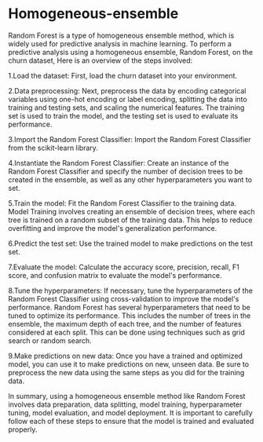 # Homogeneous-ensemble

Random Forest is a type of homogeneous ensemble method, which is widely used for predictive analysis in machine learning. To perform a predictive analysis using a homogeneous ensemble, Random Forest, on the churn dataset, Here is an overview of the steps involved:


1.Load the dataset: First, load the churn dataset into your environment.


2.Data preprocessing: Next, preprocess the data by encoding categorical variables using one-hot encoding or label encoding, splitting the data into training and testing sets, and scaling the numerical features. The training set is used to train the model, and the testing set is used to evaluate its performance.


3.Import the Random Forest Classifier: Import the Random Forest Classifier from the scikit-learn library.


4.Instantiate the Random Forest Classifier: Create an instance of the Random Forest Classifier and specify the number of decision trees to be created in the ensemble, as well as any other hyperparameters you want to set.


5.Train the model: Fit the Random Forest Classifier to the training data. Model Training involves creating an ensemble of decision trees, where each tree is trained on a random subset of the training data. This helps to reduce overfitting and improve the model's generalization performance.


6.Predict the test set: Use the trained model to make predictions on the test set.


7.Evaluate the model: Calculate the accuracy score, precision, recall, F1 score, and confusion matrix to evaluate the model's performance.


8.Tune the hyperparameters: If necessary, tune the hyperparameters of the Random Forest Classifier using cross-validation to improve the model's performance. Random Forest has several hyperparameters that need to be tuned to optimize its performance. This includes the number of trees in the ensemble, the maximum depth of each tree, and the number of features considered at each split. This can be done using techniques such as grid search or random search.


9.Make predictions on new data: Once you have a trained and optimized model, you can use it to make predictions on new, unseen data. Be sure to preprocess the new data using the same steps as you did for the training data.

In summary, using a homogeneous ensemble method like Random Forest involves data preparation, data splitting, model training, hyperparameter tuning, model evaluation, and model deployment. It is important to carefully follow each of these steps to ensure that the model is trained and evaluated properly.
